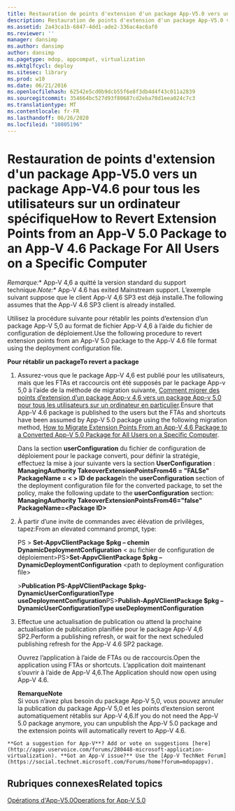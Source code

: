 ```yaml
---
title: Restauration de points d'extension d'un package App-V5.0 vers un package App-V4.6 pour tous les utilisateurs sur un ordinateur spécifique
description: Restauration de points d'extension d'un package App-V5.0 vers un package App-V4.6 pour tous les utilisateurs sur un ordinateur spécifique
ms.assetid: 2a43ca1b-6847-4dd1-ade2-336ac4ac6af0
ms.reviewer: ''
manager: dansimp
ms.author: dansimp
author: dansimp
ms.pagetype: mdop, appcompat, virtualization
ms.mktglfcycl: deploy
ms.sitesec: library
ms.prod: w10
ms.date: 06/21/2016
ms.openlocfilehash: 62542e5cd0b9dcb55f6e8f3db4d4f43c011a2839
ms.sourcegitcommit: 354664bc527d93f80687cd2eba70d1eea024c7c3
ms.translationtype: MT
ms.contentlocale: fr-FR
ms.lasthandoff: 06/26/2020
ms.locfileid: "10805196"
---
```

# <span data-ttu-id="96410-103">Restauration de points d'extension d'un package App-V5.0 vers un package App-V4.6 pour tous les utilisateurs sur un ordinateur spécifique</span><span class="sxs-lookup"><span data-stu-id="96410-103">How to Revert Extension Points from an App-V 5.0 Package to an App-V 4.6 Package For All Users on a Specific Computer</span></span>

<span data-ttu-id="96410-104">*Remarque:*\* App-V 4,6 a quitté la version standard du support technique.</span><span class="sxs-lookup"><span data-stu-id="96410-104">*Note:*\* App-V 4.6 has exited Mainstream support.</span></span> <span data-ttu-id="96410-105">L’exemple suivant suppose que le client App-V 4,6 SP3 est déjà installé.</span><span class="sxs-lookup"><span data-stu-id="96410-105">The following assumes that the App-V 4.6 SP3 client is already installed.</span></span>

<span data-ttu-id="96410-106">Utilisez la procédure suivante pour rétablir les points d’extension d’un package App-V 5,0 au format de fichier App-V 4,6 à l’aide du fichier de configuration de déploiement.</span><span class="sxs-lookup"><span data-stu-id="96410-106">Use the following procedure to revert extension points from an App-V 5.0 package to the App-V 4.6 file format using the deployment configuration file.</span></span>

**<span data-ttu-id="96410-107">Pour rétablir un package</span><span class="sxs-lookup"><span data-stu-id="96410-107">To revert a package</span></span>**

1.  <span data-ttu-id="96410-108">Assurez-vous que le package App-V 4,6 est publié pour les utilisateurs, mais que les FTAs et raccourcis ont été supposés par le package App-v 5,0 à l’aide de la méthode de migration suivante, [Comment migrer des points d’extension d’un package App-v 4,6 vers un package App-v 5,0 pour tous les utilisateurs sur un ordinateur en particulier](how-to-migrate-extension-points-from-an-app-v-46-package-to-a-converted-app-v-50-package-for-all-users-on-a-specific-computer.md).</span><span class="sxs-lookup"><span data-stu-id="96410-108">Ensure that App-V 4.6 package is published to the users but the FTAs and shortcuts have been assumed by App-V 5.0 package using the following migration method, [How to Migrate Extension Points From an App-V 4.6 Package to a Converted App-V 5.0 Package for All Users on a Specific Computer](how-to-migrate-extension-points-from-an-app-v-46-package-to-a-converted-app-v-50-package-for-all-users-on-a-specific-computer.md).</span></span>

    <span data-ttu-id="96410-109">Dans la section **userConfiguration** du fichier de configuration de déploiement pour le package converti, pour définir la stratégie, effectuez la mise à jour suivante vers la section **UserConfiguration** : **ManagingAuthority TakeoverExtensionPointsFrom46 = "FALSe" PackageName = &lt; &gt; ID de package**</span><span class="sxs-lookup"><span data-stu-id="96410-109">In the **userConfiguration** section of the deployment configuration file for the converted package, to set the policy, make the following update to the **userConfiguration** section: **ManagingAuthority TakeoverExtensionPointsFrom46="false" PackageName=&lt;Package ID&gt;**</span></span>

2.  <span data-ttu-id="96410-110">À partir d’une invite de commandes avec élévation de privilèges, tapez:</span><span class="sxs-lookup"><span data-stu-id="96410-110">From an elevated command prompt, type:</span></span>

    <span data-ttu-id="96410-111">PS &gt; **Set-AppvClientPackage $pkg – chemin DynamicDeploymentConfiguration** &lt; au fichier de configuration de déploiement&gt;</span><span class="sxs-lookup"><span data-stu-id="96410-111">PS&gt;**Set-AppvClientPackage $pkg –DynamicDeploymentConfiguration** &lt;path to deployment configuration file&gt;</span></span>

    <span data-ttu-id="96410-112">&gt;**Publication PS-AppVClientPackage $pkg-DynamicUserConfigurationType useDeploymentConfiguration**</span><span class="sxs-lookup"><span data-stu-id="96410-112">PS&gt;**Publish-AppVClientPackage $pkg –DynamicUserConfigurationType useDeploymentConfiguration**</span></span>

3.  <span data-ttu-id="96410-113">Effectue une actualisation de publication ou attend la prochaine actualisation de publication planifiée pour le package App-V 4,6 SP2.</span><span class="sxs-lookup"><span data-stu-id="96410-113">Perform a publishing refresh, or wait for the next scheduled publishing refresh for the App-V 4.6 SP2 package.</span></span>

    <span data-ttu-id="96410-114">Ouvrez l’application à l’aide de FTAs ou de raccourcis.</span><span class="sxs-lookup"><span data-stu-id="96410-114">Open the application using FTAs or shortcuts.</span></span> <span data-ttu-id="96410-115">L’application doit maintenant s’ouvrir à l’aide de App-V 4,6.</span><span class="sxs-lookup"><span data-stu-id="96410-115">The Application should now open using App-V 4.6.</span></span>

    **<span data-ttu-id="96410-116">Remarque</span><span class="sxs-lookup"><span data-stu-id="96410-116">Note</span></span>**  
    <span data-ttu-id="96410-117">Si vous n’avez plus besoin du package App-V 5,0, vous pouvez annuler la publication du package App-V 5,0 et les points d’extension seront automatiquement rétablis sur App-V 4,6.</span><span class="sxs-lookup"><span data-stu-id="96410-117">If you do not need the App-V 5.0 package anymore, you can unpublish the App-V 5.0 package and the extension points will automatically revert to App-V 4.6.</span></span>



~~~
**Got a suggestion for App-V**? Add or vote on suggestions [here](http://appv.uservoice.com/forums/280448-microsoft-application-virtualization). **Got an App-V issue?** Use the [App-V TechNet Forum](https://social.technet.microsoft.com/Forums/home?forum=mdopappv).
~~~

## <span data-ttu-id="96410-118">Rubriques connexes</span><span class="sxs-lookup"><span data-stu-id="96410-118">Related topics</span></span>


[<span data-ttu-id="96410-119">Opérations d'App-V5.0</span><span class="sxs-lookup"><span data-stu-id="96410-119">Operations for App-V 5.0</span></span>](operations-for-app-v-50.md)









